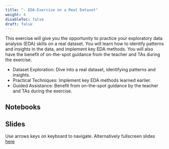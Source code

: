 ```yaml
---
title: "- EDA-Exercise on a Real Dataset"
weight: 4
disableToc: false
draft: false
---
```


This exercise will give you the opportunity to practice your exploratory data analysis (EDA) skills on a real dataset. You will learn how to identify patterns and insights in the data, and implement key EDA methods. You will also have the benefit of on-the-spot guidance from the teacher and TAs during the exercise.

* Dataset Exploration: Dive into a real dataset, identifying patterns and insights.
* Practical Techniques: Implement key EDA methods learned earlier.
* Guided Assistance: Benefit from on-the-spot guidance by the teacher and TAs during the exercise.

## Notebooks


## Slides

Use arrows keys on keyboard to navigate. Alternatively fullscreen slides [here]()
    



 

 
 